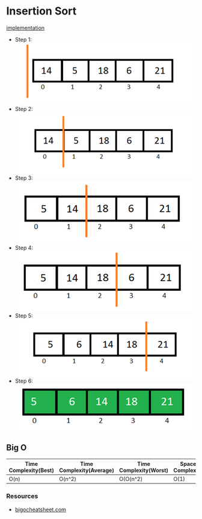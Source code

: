 # Insertion Sort
[implementation](./index.js)

* Step 1:
![Insertion_sort](../../../assets/img/Python-Insertion-Sort-1.png)
* Step 2:
![Insertion_sort](../../../assets/img/Python-Insertion-Sort-2.png)
* Step 3:
![Insertion_sort](../../../assets/img/Python-Insertion-Sort-3.png)
* Step 4:
![Insertion_sort](../../../assets/img/Python-Insertion-Sort-4.png)
* Step 5:
![Insertion_sort](../../../assets/img/Python-Insertion-Sort-5.png)
* Step 6:
![Insertion_sort](../../../assets/img/Python-Insertion-Sort-6.png)

## Big O

| Time Complexity(Best) | Time Complexity(Average) | Time Complexity(Worst) | Space Complexity |
| ------------- | ------------- | ------------- | ------------- |
| O(n)    | O(n^2)    | O(O(n^2)    | O(1)          |

### Resources
* [bigocheatsheet.com](http://bigocheatsheet.com/)

